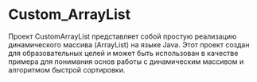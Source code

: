 # Custom_ArrayList

Проект CustomArrayList представляет собой простую реализацию динамического массива (ArrayList) на языке Java. Этот проект создан для образовательных целей и может быть использован в качестве примера для понимания основ работы с динамическим массивом и алгоритмом быстрой сортировки.

